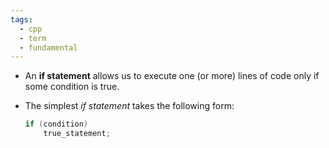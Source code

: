 ```yaml
---
tags:
  - cpp
  - term
  - fundamental
---
```


- An **if statement** allows us to execute one (or more) lines of code only if some condition is true.

- The simplest _if statement_ takes the following form:
	```cpp
	if (condition)
	    true_statement;
	```
